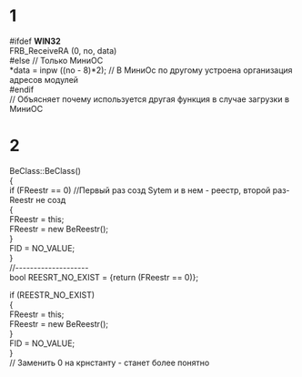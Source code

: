 # 1
#ifdef __WIN32__  
    FRB_ReceiveRA (0, no, data)  
#else                         	     // Только МиниОС    
	*data = inpw ((no - 8)*2);   // В МиниОс по другому устроена организация адресов модулей    
#endif    
// Объясняет почему используется другая функция в случае загрузки в МиниОС   

# 2
BeClass::BeClass()  
{  
    if (FReestr == 0)   //Первый раз созд Sytem и в нем - реестр, второй  раз- Reestr не созд   
    {  
        FReestr = this;      
        FReestr = new BeReestr();  
    }    
    FID = NO_VALUE;  
}  
//--------------------    
bool REESRT_NO_EXIST = {return (FReestr == 0)};  
  
if (REESTR_NO_EXIST)      
    {   
        FReestr = this;       
        FReestr = new BeReestr();  
    }  
    FID = NO_VALUE;  
}  
// Заменить 0 на крнстанту - станет более понятно   

